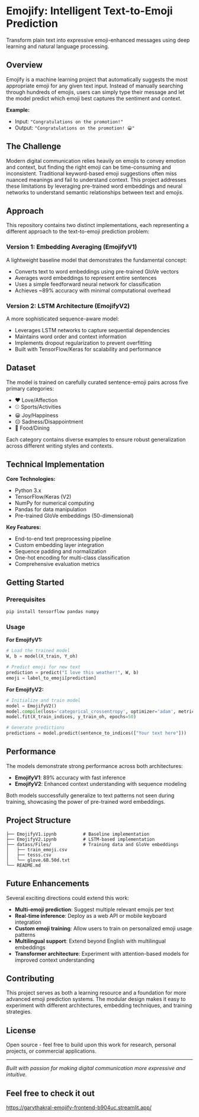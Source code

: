 # Emojify: Intelligent Text-to-Emoji Prediction

Transform plain text into expressive emoji-enhanced messages using deep learning and natural language processing.

## Overview

Emojify is a machine learning project that automatically suggests the most appropriate emoji for any given text input. Instead of manually searching through hundreds of emojis, users can simply type their message and let the model predict which emoji best captures the sentiment and context.

**Example:**
- Input: `"Congratulations on the promotion!"`
- Output: `"Congratulations on the promotion! 😀"`

## The Challenge

Modern digital communication relies heavily on emojis to convey emotion and context, but finding the right emoji can be time-consuming and inconsistent. Traditional keyword-based emoji suggestions often miss nuanced meanings and fail to understand context. This project addresses these limitations by leveraging pre-trained word embeddings and neural networks to understand semantic relationships between text and emojis.

## Approach

This repository contains two distinct implementations, each representing a different approach to the text-to-emoji prediction problem:

### Version 1: Embedding Averaging (EmojifyV1)
A lightweight baseline model that demonstrates the fundamental concept:
- Converts text to word embeddings using pre-trained GloVe vectors
- Averages word embeddings to represent entire sentences
- Uses a simple feedforward neural network for classification
- Achieves ~89% accuracy with minimal computational overhead

### Version 2: LSTM Architecture (EmojifyV2)
A more sophisticated sequence-aware model:
- Leverages LSTM networks to capture sequential dependencies
- Maintains word order and context information
- Implements dropout regularization to prevent overfitting
- Built with TensorFlow/Keras for scalability and performance

## Dataset

The model is trained on carefully curated sentence-emoji pairs across five primary categories:
- ❤️ Love/Affection
- ⚾ Sports/Activities  
- 😀 Joy/Happiness
- 😔 Sadness/Disappointment
- 🍴 Food/Dining

Each category contains diverse examples to ensure robust generalization across different writing styles and contexts.

## Technical Implementation

**Core Technologies:**
- Python 3.x
- TensorFlow/Keras (V2)
- NumPy for numerical computing
- Pandas for data manipulation
- Pre-trained GloVe embeddings (50-dimensional)

**Key Features:**
- End-to-end text preprocessing pipeline
- Custom embedding layer integration
- Sequence padding and normalization
- One-hot encoding for multi-class classification
- Comprehensive evaluation metrics

## Getting Started

### Prerequisites
```bash
pip install tensorflow pandas numpy
```

### Usage

**For EmojifyV1:**
```python
# Load the trained model
W, b = model(X_train, Y_oh)

# Predict emoji for new text
prediction = predict("I love this weather!", W, b)
emoji = label_to_emoji[prediction]
```

**For EmojifyV2:**
```python
# Initialize and train model
model = EmojifyV2()
model.compile(loss='categorical_crossentropy', optimizer='adam', metrics=['accuracy'])
model.fit(X_train_indices, y_train_oh, epochs=50)

# Generate predictions
predictions = model.predict(sentence_to_indices(["Your text here"]))
```

## Performance

The models demonstrate strong performance across both architectures:
- **EmojifyV1**: 89% accuracy with fast inference
- **EmojifyV2**: Enhanced context understanding with sequence modeling

Both models successfully generalize to text patterns not seen during training, showcasing the power of pre-trained word embeddings.

## Project Structure

```
├── EmojifyV1.ipynb          # Baseline implementation
├── EmojifyV2.ipynb          # LSTM-based implementation  
├── datass/Files/            # Training data and GloVe embeddings
│   ├── train_emoji.csv
│   ├── tesss.csv
│   └── glove.6B.50d.txt
└── README.md
```

## Future Enhancements

Several exciting directions could extend this work:
- **Multi-emoji prediction**: Suggest multiple relevant emojis per text
- **Real-time inference**: Deploy as a web API or mobile keyboard integration
- **Custom emoji training**: Allow users to train on personalized emoji usage patterns
- **Multilingual support**: Extend beyond English with multilingual embeddings
- **Transformer architecture**: Experiment with attention-based models for improved context understanding

## Contributing

This project serves as both a learning resource and a foundation for more advanced emoji prediction systems. The modular design makes it easy to experiment with different architectures, embedding techniques, and training strategies.

## License

Open source - feel free to build upon this work for research, personal projects, or commercial applications.

---

*Built with passion for making digital communication more expressive and intuitive.*

## Feel free to check it out
https://garvthakral-emojify-frontend-b904uc.streamlit.app/